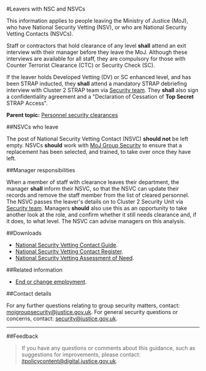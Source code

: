#Leavers with NSC and NSVCs

This information applies to people leaving the Ministry of Justice (MoJ), who have National Security Vetting (NSV), or who are National Security Vetting Contacts (NSVCs).

Staff or contractors that hold clearance of any level **shall** attend an exit interview with their manager before they leave the MoJ. Although these interviews are available for all staff, they are compulsory for those with Counter Terrorist Clearance (CTC) or Security Check (SC).

If the leaver holds Developed Vetting (DV) or SC enhanced level, and has been STRAP inducted, they **shall** attend a mandatory STRAP debriefing interview with Cluster 2 STRAP team via [Security team](mailto:security@justice.gov.uk). They **shall** also sign a confidentiality agreement and a "Declaration of Cessation of **Top Secret** STRAP Access".

**Parent topic:** [Personnel security clearances](https://security-guidance.service.justice.gov.uk/personnel-security-clearances/)

##NSVCs who leave

The post of National Security Vetting Contact (NSVC) **should not** be left empty. NSVCs **should** work with [MoJ Group Security](mailto:mojgroupsecurity@justice.gov.uk) to ensure that a replacement has been selected, and trained, to take over once they have left.

##Manager responsibilities

When a member of staff with clearance leaves their department, the manager **shall** inform their NSVC, so that the NSVC can update their records and remove the staff member from the list of cleared personnel. The NSVC passes the leaver's details on to Cluster 2 Security Unit via [Security team](mailto:security@justice.gov.uk). Managers **should** also use this as an opportunity to take another look at the role, and confirm whether it still needs clearance and, if it does, to what level. The NSVC can advise managers on this analysis.

##Downloads

* [National Security Vetting Contact Guide](/documents/2016/08/national-security-vetting-contact-guide.docx).
* [National Security Vetting Contact Register](/documents/2019/08/national-security-vetting-contacts-register.xlsx).
* [National Security Vetting Assessment of Need](./gs/security-vetting-assessment-need.doc).

##Related information

* [End or change employment](https://security-guidance.service.justice.gov.uk/end-or-change-of-employment/).

##Contact details

For any further questions relating to group security matters, contact: [mojgroupsecurity@justice.gov.uk](mailto:mojgroupsecurity@justice.gov.uk). For general security questions or concerns, contact: [security@justice.gov.uk](mailto:security@justice.gov.uk).

---

##Feedback

> If you have any questions or comments about this guidance, such as suggestions for improvements, please contact: [itpolicycontent@digital.justice.gov.uk](mailto:itpolicycontent@digital.justice.gov.uk).

